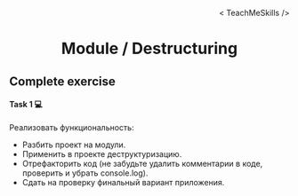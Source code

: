 <p align='right'>< TeachMeSkills /></p>
<h1 align='center'>Module / Destructuring</h1>

## Complete exercise

#### Task 1 💻

Реализовать функциональность:

+ Разбить проект на модули.
+ Применить в проекте деструктуризацию.
+ Отрефакторить код (не забудьте удалить комментарии в коде, проверить и убрать console.log).
+ Сдать на проверку финальный вариант приложения.


